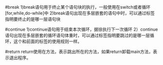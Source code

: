 #break
    1)break语句用于终止某个语句块的执行，一般使用在switch或者循环[for,while,do-while]中
    2)break语句出现在多层嵌套的语句中时，可以通过标签指明要终止的是哪一层语句块

#continue
    1)continue语句用于结束本次循环，据徐执行下一次循环
    2）continue语句出现在多层嵌套的循环语句体重时，可以通过标签指明要跳过的是哪一层循环，这个和前面的标签的使用规则一样。

#return
    return使用在方法，表示跳出所在的方法，如果return卸载main方法，表示退出程序。


